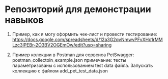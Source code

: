 # Репозиторий для демонстрации навыков
1) Пример, как я могу оформить чек-лист и провести тестирование:
  https://docs.google.com/spreadsheets/d/12a3G2qvNmwvPFvXHc1rMMLzc3lPEBr-2O3BV2OGEmOw/edit?usp=sharing

2) Пример колекции в Postman для сервсиса PetSwagger: postman_collectoin_example.json
  примечание: тесты параметризованы с использованием test data файла. Запускать коллекцию с файлом add_pet_test_data.json
